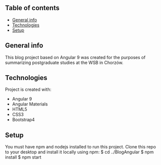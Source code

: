 ## Table of contents
* [General info](#general-info)
* [Technologies](#technologies)
* [Setup](#setup)

## General info
This blog project based on Angular 9 was created for the purposes of summarizing postgraduate studies at the WSB in Chorzów.
	
## Technologies
Project is created with:
* Angular 9
* Angular Materials
* HTML5
* CSS3
* Bootstrap4
	
## Setup
You must have npm and nodejs installed to run this project.
Clone this repo to your desktop and install it locally using npm:
$ cd ../BlogAngular
$ npm install
$ npm start



